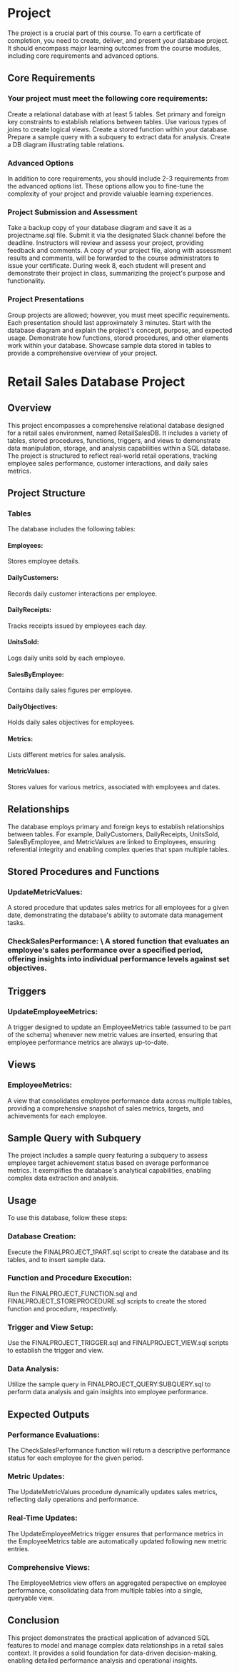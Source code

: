 # Project
The project is a crucial part of this course. To earn a certificate of completion, you need to create, deliver, and present your database project. It should encompass major learning outcomes from the course modules, including core requirements and advanced options.

## Core Requirements
### Your project must meet the following core requirements:

Create a relational database with at least 5 tables.
Set primary and foreign key constraints to establish relations between tables.
Use various types of joins to create logical views.
Create a stored function within your database.
Prepare a sample query with a subquery to extract data for analysis.
Create a DB diagram illustrating table relations.

### Advanced Options
In addition to core requirements, you should include 2-3 requirements from the advanced options list. These options allow you to fine-tune the complexity of your project and provide valuable learning experiences.

### Project Submission and Assessment
Take a backup copy of your database diagram and save it as a projectname.sql file. Submit it via the designated Slack channel before the deadline.
Instructors will review and assess your project, providing feedback and comments.
A copy of your project file, along with assessment results and comments, will be forwarded to the course administrators to issue your certificate.
During week 8, each student will present and demonstrate their project in class, summarizing the project's purpose and functionality.

### Project Presentations
Group projects are allowed; however, you must meet specific requirements.
Each presentation should last approximately 3 minutes.
Start with the database diagram and explain the project's concept, purpose, and expected usage.
Demonstrate how functions, stored procedures, and other elements work within your database.
Showcase sample data stored in tables to provide a comprehensive overview of your project.

# Retail Sales Database Project
## Overview
This project encompasses a comprehensive relational database designed for a retail sales environment, named RetailSalesDB. It includes a variety of tables, stored procedures, functions, triggers, and views to demonstrate data manipulation, storage, and analysis capabilities within a SQL database. The project is structured to reflect real-world retail operations, tracking employee sales performance, customer interactions, and daily sales metrics.

## Project Structure
### Tables
The database includes the following tables:

#### Employees: 
  Stores employee details.
#### DailyCustomers: 
  Records daily customer interactions per employee.
#### DailyReceipts: 
  Tracks receipts issued by employees each day.
#### UnitsSold: 
  Logs daily units sold by each employee.
#### SalesByEmployee: 
  Contains daily sales figures per employee.
#### DailyObjectives: 
  Holds daily sales objectives for employees.
#### Metrics: 
  Lists different metrics for sales analysis.
#### MetricValues: 
  Stores values for various metrics, associated with employees and dates.

## Relationships
The database employs primary and foreign keys to establish relationships between tables. For example, DailyCustomers, DailyReceipts, UnitsSold, SalesByEmployee, and MetricValues are linked to Employees, ensuring referential integrity and enabling complex queries that span multiple tables.

## Stored Procedures and Functions
### UpdateMetricValues:
  A stored procedure that updates sales metrics for all employees for a given date, demonstrating the database's ability to automate data management tasks.
### CheckSalesPerformance: \  A stored function that evaluates an employee's sales performance over a specified period, offering insights into individual performance levels against set objectives.

## Triggers
### UpdateEmployeeMetrics: 
  A trigger designed to update an EmployeeMetrics table (assumed to be part of the schema) whenever new metric values are inserted, ensuring that employee performance metrics are always up-to-date.

## Views
### EmployeeMetrics: 
  A view that consolidates employee performance data across multiple tables, providing a comprehensive snapshot of sales metrics, targets, and achievements for each employee.

## Sample Query with Subquery
The project includes a sample query featuring a subquery to assess employee target achievement status based on average performance metrics. It exemplifies the database's analytical capabilities, enabling complex data extraction and analysis.

## Usage
To use this database, follow these steps:

### Database Creation: 
  Execute the FINALPROJECT_1PART.sql script to create the database and its tables, and to insert sample data.
### Function and Procedure Execution: 
  Run the FINALPROJECT_FUNCTION.sql and FINALPROJECT_STOREPROCEDURE.sql scripts to create the stored function and procedure, respectively.
### Trigger and View Setup: 
  Use the FINALPROJECT_TRIGGER.sql and FINALPROJECT_VIEW.sql scripts to establish the trigger and view.
### Data Analysis: 
  Utilize the sample query in FINALPROJECT_QUERY:SUBQUERY.sql to perform data analysis and gain insights into employee performance.


## Expected Outputs
### Performance Evaluations: 
  The CheckSalesPerformance function will return a descriptive performance status for each employee for the given period.
### Metric Updates: 
  The UpdateMetricValues procedure dynamically updates sales metrics, reflecting daily operations and performance.
### Real-Time Updates: 
  The UpdateEmployeeMetrics trigger ensures that performance metrics in the EmployeeMetrics table are automatically updated following new metric entries.
### Comprehensive Views: 
  The EmployeeMetrics view offers an aggregated perspective on employee performance, consolidating data from multiple tables into a single, queryable view.

## Conclusion
This project demonstrates the practical application of advanced SQL features to model and manage complex data relationships in a retail sales context. It provides a solid foundation for data-driven decision-making, enabling detailed performance analysis and operational insights.


